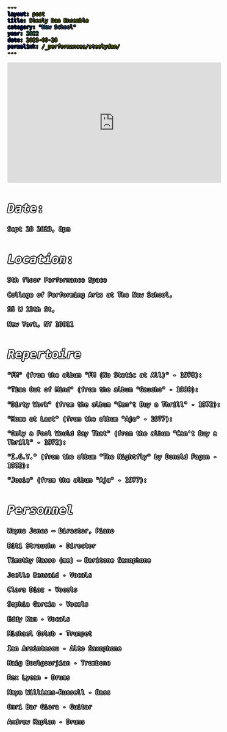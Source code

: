 ```yaml
---
layout: post
title: Steely Dan Ensemble
category: "New School"
year: 2022
date: 2023-09-28
permalink: /_performances/steelydan/
---
```


<style>

body {
  color: white;
  font-family: monospace;
  font-size: 16px;
  line-height: 1.4;
  margin: 0;
  min-height: 100%;
  overflow-wrap: break-word;
  text-shadow: 
    0 0 0 black,
    1px 0 0 black,
    -1px 0 0 black,
    0 1px 0 black,
    0 -1px 0 black,
    1px 1px 0 black,
    -1px -1px 0 black,
    1px -1px 0 black,
    -1px 1px 0 black,
    2px 0 0 black,
    -2px 0 0 black,
    0 2px 0 black,
    0 -2px 0 black;
}

body {
  background-image: url('/assets/5thfloor.webp');
  background-size: cover;
  background-position: center;
  background-attachment: fixed;
}


</style>


<div id="scrollTrack">
  <div id="verticalScrollProgress"></div>
</div>

<style>
#scrollTrack {
  position: fixed;
  top: 25%;
  left: 50%;
  transform: translateX(-700px);
  width: 5px;
  height: 50%;
  background-color: rgba(255, 255, 255, 0.1);
  z-index: 9998;
}

#verticalScrollProgress {
  position: absolute;
  top: 0;
  left: 0;
  width: 100%;
  height: 0%;
  background-color: #5bff32;
  z-index: 9999;
}

</style>

<script>
window.onscroll = function() {
  const track = document.getElementById("scrollTrack");
  const bar = document.getElementById("verticalScrollProgress");
  
  const scrollTop = document.documentElement.scrollTop || document.body.scrollTop;
  const scrollHeight = document.documentElement.scrollHeight - document.documentElement.clientHeight;
  const scrollPercent = (scrollTop / scrollHeight) * 100;
  
  // Keep the green bar inside the track
  bar.style.height = scrollPercent + "%";
};
</script>


<iframe width="560" height="315" src="https://www.youtube.com/embed/0EgK2lqJP1E?si=UfqQlZy_P5vTMyd4&amp;start=169" title="YouTube video player" frameborder="0" allow="accelerometer; autoplay; clipboard-write; encrypted-media; gyroscope; picture-in-picture; web-share" referrerpolicy="strict-origin-when-cross-origin" allowfullscreen></iframe>


# *Date*: 

Sept 28 2023, 8pm

# *Location*: 

5th floor Performance Space

College of Performing Arts at The New School, 

55 W 13th St, 

New York, NY 10011

# *Repertoire*

"FM" (from the album "FM (No Static at All)" - 1978):

"Time Out of Mind" (from the album "Gaucho" - 1980):

"Dirty Work" (from the album "Can't Buy a Thrill" - 1972):

"Home at Last" (from the album "Aja" - 1977):

"Only a Fool Would Say That" (from the album "Can't Buy a Thrill" - 1972):

"I.G.Y." (from the album "The Nightfly" by Donald Fagen - 1982):

"Josie" (from the album "Aja" - 1977):

# *Personnel*

Wayne Jones – Director, Piano

Biti Strauchn - Director

Timothy Masso (me) – Baritone Saxophone

Joelle Bensaid - Vocals

Clara Diaz - Vocals

Sophia Garcia - Vocals

Eddy Kam - Vocals

Michael Golub - Trumpet

Ian Arsintescu - Alto Saxophone

Haig Boulgourjian - Trombone 

Rex Lycan - Drums

Maya Williams-Russell - Bass

Omri Bar Giora - Guitar 

Andrew Kaplan - Drums


